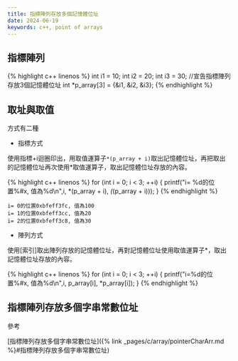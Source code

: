 ```yaml
---
title: 指標陣列存放多個記憶體位址
date: 2024-06-19
keywords: c++, point of arrays
---
```


## 指標陣列

{% highlight c++ linenos %}
  int i1 = 10;
  int i2 = 20;
  int i3 = 30;
  //宣告指標陣列存放3個記憶體位址
  int *p_array[3] = {&i1, &i2, &i3};
{% endhighlight %}

## 取址與取值

方式有二種
- 指標方式

使用指標+i迴圈印出，用取值運算子`*(p_array + i)`取出記憶體位址，再把取出的記憶體位址再次使用\*取值運算子，取出記憶體位址存放的內容。

{% highlight c++ linenos %}
for (int i = 0; i < 3; ++i) {
  printf("i= %d的位置%#x, 值為%d\n",i, *(p_array + i), *(*(p_array + i)));
}
{% endhighlight %}

```
i= 0的位置0xbfeff3fc, 值為100
i= 1的位置0xbfeff3cc, 值為20
i= 2的位置0xbfeff3c8, 值為30
```

- 陣列方式

使用[索引]取出陣列存放的記憶體位址，再對記憶體位址使用取值運算子\*，取出記憶體位址存放的內容。

{% highlight c++ linenos %}
for (int i = 0; i < 3; ++i) {
	printf("i=%d的位置%#x, 值為%d\n",i, p_array[i], *p_array[i]);
}
{% endhighlight %}

## 指標陣列存放多個字串常數位址

參考

[指標陣列存放多個字串常數位址]({% link _pages/c/array/pointerCharArr.md %}#指標陣列存放多個字串常數位址)
